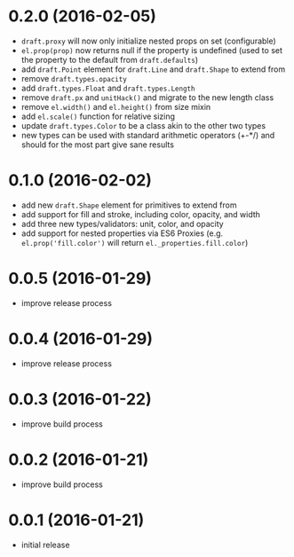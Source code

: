 # 0.2.0 (2016-02-05)
- `draft.proxy` will now only initialize nested props on set (configurable)
- `el.prop(prop)` now returns null if the property is undefined (used to set the property to the default from `draft.defaults`)
- add `draft.Point` element for `draft.Line` and `draft.Shape` to extend from
- remove `draft.types.opacity`
- add `draft.types.Float` and `draft.types.Length`
- remove `draft.px` and `unitHack()` and migrate to the new length class
- remove `el.width()` and `el.height()` from size mixin
- add `el.scale()` function for relative sizing
- update `draft.types.Color` to be a class akin to the other two types
- new types can be used with standard arithmetic operators (+-\*/) and should for the most part give sane results

# 0.1.0 (2016-02-02)
- add new `draft.Shape` element for primitives to extend from
- add support for fill and stroke, including color, opacity, and width
- add three new types/validators: unit, color, and opacity
- add support for nested properties via ES6 Proxies (e.g. `el.prop('fill.color')` will return `el._properties.fill.color`)

# 0.0.5 (2016-01-29)
- improve release process

# 0.0.4 (2016-01-29)
- improve release process

# 0.0.3 (2016-01-22)
- improve build process

# 0.0.2 (2016-01-21)
- improve build process

# 0.0.1 (2016-01-21)
- initial release
